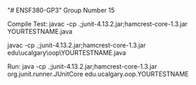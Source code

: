 "# ENSF380-GP3" 
Group Number 15

Compile Test:
javac -cp .;junit-4.13.2.jar;hamcrest-core-1.3.jar YOURTESTNAME.java

javac -cp .;junit-4.13.2.jar;hamcrest-core-1.3.jar edu\ucalgary\oop\YOURTESTNAME.java

Run:
java -cp .;junit-4.13.2.jar;hamcrest-core-1.3.jar org.junit.runner.JUnitCore edu.ucalgary.oop.YOURTESTNAME